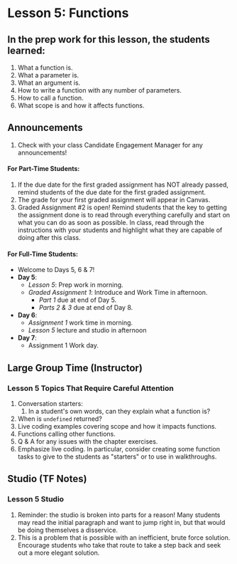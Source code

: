 # Lesson 5: Functions

## In the prep work for this lesson, the students learned:
1. What a function is.
1. What a parameter is.
1. What an argument is.
1. How to write a function with any number of parameters.
1. How to call a function.
1. What scope is and how it affects functions.

## Announcements
1. Check with your class Candidate Engagement Manager for any announcements!

#### For Part-Time Students:
1. If the due date for the first graded assignment has NOT already passed, remind students of the due date for the first graded assignment.
1. The grade for your first graded assignment will appear in Canvas.
1. Graded Assignment #2 is open! Remind students that the key to getting the assignment done is to read through everything carefully and start on what you can do as soon as possible. In class, read through the instructions with your students and highlight what they are capable of doing after this class.

#### For Full-Time Students:
* Welcome to Days 5, 6 & 7!
* **Day 5**: 
   * *Lesson 5*: Prep work in morning.
   * *Graded Assignment 1*: Introduce and Work Time in afternoon.  
      * *Part 1* due at end of Day 5.
      * *Parts 2 & 3* due at end of Day 8.
* **Day 6**:
   * *Assignment 1* work time in morning.
   * *Lesson 5* lecture and studio in afternoon
* **Day 7**:
   * Assignment 1 Work day.

## Large Group Time (Instructor)

### Lesson 5 Topics That Require Careful Attention
1. Conversation starters:
   1. In a student's own words, can they explain what a function is?
1. When is ``undefined`` returned?
1. Live coding examples covering scope and how it impacts functions.
1. Functions calling other functions.
1. Q & A for any issues with the chapter exercises.
1. Emphasize live coding. In particular, consider creating some function tasks to give to the students as "starters" or to use in walkthroughs.
 

## Studio (TF Notes)

### Lesson 5 Studio
1. Reminder: the studio is broken into parts for a reason! Many students may read the initial paragraph and want to jump right in, but that would be doing themselves a disservice.
1. This is a problem that is possible with an inefficient, brute force solution. Encourage students who take that route to take a step back and seek out a more elegant solution.
